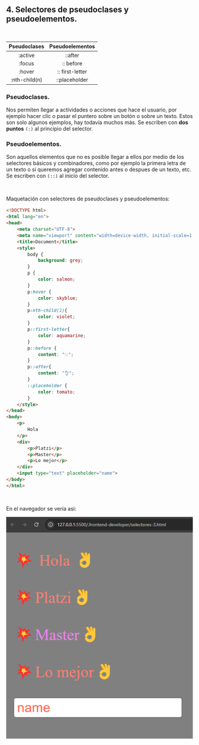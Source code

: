 ## 4. Selectores de pseudoclases y pseudoelementos.

<br>

| Pseudoclases | Pseudoelementos |
| :---: | :---: |
| :active | ::after |
| :focus | :: before
| :hover | :: first-letter |
| :nth-child(n) | ::placeholder |

### Pseudoclases.

Nos permiten llegar a actividades o acciones que hace el usuario, por ejemplo hacer clic o pasar el puntero sobre un botón o sobre un texto. Estos son solo algunos ejemplos, hay todavía muchos más. Se escriben con **dos puntos** `(:)` al principio del selector.

### Pseudoelementos.

Son aquellos elementos que no es posible llegar a ellos por medio de los selectores básicos y combinadores, como por ejemplo la primera letra de un texto o si queremos agregar contenido antes o despues de un texto, etc. Se escriben con  `(::)` al inicio del selector.

<br>

Maquetación con selectores de pseudoclases y pseudoelementos:

```html
<!DOCTYPE html>
<html lang="en">
<head>
    <meta charset="UTF-8">
    <meta name="viewport" content="width=device-width, initial-scale=1.0">
    <title>Document</title>
    <style>
        body {
            background: grey;
        }
        p {
            color: salmon;
        }
        p:hover {
            color: skyblue;
        }
        p:nth-child(2){
            color: violet;
        }
        p::first-letter{
            color: aquamarine;
        }
        p::before {
            content: "💥";
        }
        p::after{
            content: "👌";
        }
        ::placeholder {
            color: tomato;
        }
    </style>
</head>
<body>
    <p>
        Hola
    </p>
    <div>
        <p>Platzi</p>
        <p>Master</p>
        <p>Lo mejor</p>
    </div>
    <input type="text" placeholder="name">
</body>
</html>
```

<br>

En el navegador se vería asi:

![maq-sel3](.imagenes/maq-sel3.png)